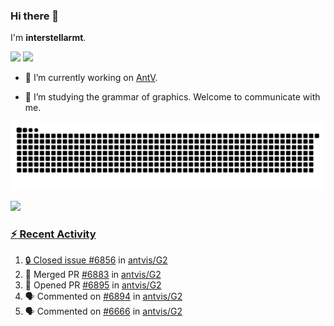 ### Hi there 👋

I'm **interstellarmt**.

[![](https://img.shields.io/endpoint?url=https://awards.antv.vision/interstellarmt-g2-contributor.json)](https://github.com/antvis/g2)
[![](https://img.shields.io/endpoint?url=https://awards.antv.vision/interstellarmt-gpt-vis-contributor.json)](https://github.com/antvis/gpt-vis)

- 🔭 I’m currently working on [AntV](https://github.com/antvis).

- 📖 I’m studying the grammar of graphics. Welcome to communicate with me.

![](https://raw.githubusercontent.com/interstellarmt/interstellarmt/refs/heads/output/github-contribution-grid-snake.svg)
<div>
  <a href="https://github.com/interstellarmt">
  <img height="180em" src="https://github-readme-stats-eight-theta.vercel.app/api?username=interstellarmt&show_icons=true&include_all_commits=true&count_private=true&theme=tokyonight"/>
</div>
    
### :zap: Recent Activity

<!--START_SECTION:activity-->
1. 🔒 Closed issue [#6856](https://github.com/antvis/G2/issues/6856) in [antvis/G2](https://github.com/antvis/G2)
2. 🎉 Merged PR [#6883](https://github.com/antvis/G2/pull/6883) in [antvis/G2](https://github.com/antvis/G2)
3. 💪 Opened PR [#6895](https://github.com/antvis/G2/pull/6895) in [antvis/G2](https://github.com/antvis/G2)
4. 🗣 Commented on [#6894](https://github.com/antvis/G2/issues/6894#issuecomment-2893404948) in [antvis/G2](https://github.com/antvis/G2)
5. 🗣 Commented on [#6666](https://github.com/antvis/G2/issues/6666#issuecomment-2893403264) in [antvis/G2](https://github.com/antvis/G2)
<!--END_SECTION:activity-->

